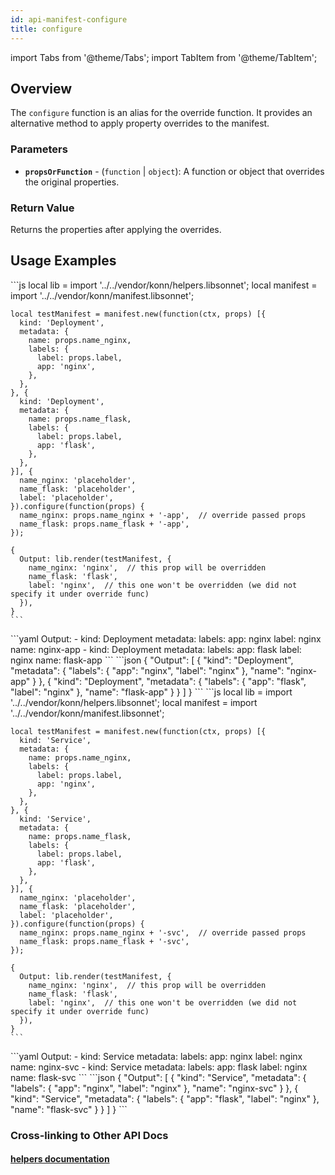 ```yaml
---
id: api-manifest-configure
title: configure
---
```


import Tabs from '@theme/Tabs';
import TabItem from '@theme/TabItem';



## Overview
The `configure` function is an alias for the override function. It provides an alternative method to apply property overrides to the manifest.

### Parameters
- **`propsOrFunction`** - (`function` | `object`): A function or object that overrides the original properties.

### Return Value
Returns the properties after applying the overrides.

## Usage Examples

<Tabs>
  <TabItem value="jsonnet" label="Jsonnet" default>
    ```js
    local lib = import '../../vendor/konn/helpers.libsonnet';
    local manifest = import '../../vendor/konn/manifest.libsonnet';

    local testManifest = manifest.new(function(ctx, props) [{
      kind: 'Deployment',
      metadata: {
        name: props.name_nginx,
        labels: {
          label: props.label,
          app: 'nginx',
        },
      },
    }, {
      kind: 'Deployment',
      metadata: {
        name: props.name_flask,
        labels: {
          label: props.label,
          app: 'flask',
        },
      },
    }], {
      name_nginx: 'placeholder',
      name_flask: 'placeholder',
      label: 'placeholder',
    }).configure(function(props) {
      name_nginx: props.name_nginx + '-app',  // override passed props
      name_flask: props.name_flask + '-app',
    });

    {
      Output: lib.render(testManifest, {
        name_nginx: 'nginx',  // this prop will be overridden
        name_flask: 'flask',
        label: 'nginx',  // this one won't be overridden (we did not specify it under override func)
      }),
    }
    ```
  </TabItem>
  <TabItem value="yaml" label="YAML Output">
    ```yaml
    Output:
      - kind: Deployment
        metadata:
          labels:
            app: nginx
            label: nginx
          name: nginx-app
      - kind: Deployment
        metadata:
          labels:
            app: flask
            label: nginx
          name: flask-app
    ```
  </TabItem>
  <TabItem value="json" label="JSON Output">
    ```json
    {
       "Output": [
          {
             "kind": "Deployment",
             "metadata": {
                "labels": {
                   "app": "nginx",
                   "label": "nginx"
                },
                "name": "nginx-app"
             }
          },
          {
             "kind": "Deployment",
             "metadata": {
                "labels": {
                   "app": "flask",
                   "label": "nginx"
                },
                "name": "flask-app"
             }
          }
       ]
    }
    ```  
  </TabItem>
</Tabs>


<Tabs>
  <TabItem value="jsonnet" label="Jsonnet" default>
    ```js
    local lib = import '../../vendor/konn/helpers.libsonnet';
    local manifest = import '../../vendor/konn/manifest.libsonnet';

    local testManifest = manifest.new(function(ctx, props) [{
      kind: 'Service',
      metadata: {
        name: props.name_nginx,
        labels: {
          label: props.label,
          app: 'nginx',
        },
      },
    }, {
      kind: 'Service',
      metadata: {
        name: props.name_flask,
        labels: {
          label: props.label,
          app: 'flask',
        },
      },
    }], {
      name_nginx: 'placeholder',
      name_flask: 'placeholder',
      label: 'placeholder',
    }).configure(function(props) {
      name_nginx: props.name_nginx + '-svc',  // override passed props
      name_flask: props.name_flask + '-svc',
    });

    {
      Output: lib.render(testManifest, {
        name_nginx: 'nginx',  // this prop will be overridden
        name_flask: 'flask',
        label: 'nginx',  // this one won't be overridden (we did not specify it under override func)
      }),
    }
    ```
  </TabItem>
  <TabItem value="yaml" label="YAML Output">
    ```yaml
    Output:
      - kind: Service
        metadata:
          labels:
            app: nginx
            label: nginx
          name: nginx-svc
      - kind: Service
        metadata:
          labels:
            app: flask
            label: nginx
          name: flask-svc
    ```
  </TabItem>
  <TabItem value="json" label="JSON Output">
    ```json
    {
       "Output": [
          {
             "kind": "Service",
             "metadata": {
                "labels": {
                   "app": "nginx",
                   "label": "nginx"
                },
                "name": "nginx-svc"
             }
          },
          {
             "kind": "Service",
             "metadata": {
                "labels": {
                   "app": "flask",
                   "label": "nginx"
                },
                "name": "flask-svc"
             }
          }
       ]
    }
    ```  
  </TabItem>
</Tabs>

### Cross-linking to Other API Docs
#### [helpers documentation](/api/helpers/api-helpers-render)